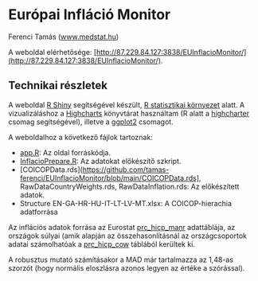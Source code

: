 Európai Infláció Monitor
================
Ferenci Tamás (www.medstat.hu)

A weboldal elérhetősége: [http://87.229.84.127:3838/EUInflacioMonitor/](http://87.229.84.127:3838/EUInflacioMonitor/).

## Technikai részletek

A weboldal [R Shiny](https://shiny.rstudio.com/) segítségével készült, [R statisztikai környezet](https://www.youtube.com/@FerenciTamas/playlists?view=50&sort=dd&shelf_id=2) alatt. A vizualizáláshoz a [Highcharts](https://www.highcharts.com/) könyvtárat használtam (R alatt a [highcharter](https://jkunst.com/highcharter/) csomag segítségével), illetve a [ggplot2](https://ggplot2.tidyverse.org/) csomagot.

A weboldalhoz a következő fájlok tartoznak:
- [app.R](https://github.com/tamas-ferenci/EUInflacioMonitor/blob/main/app.R): Az oldal forráskódja.
- [InflacioPrepare.R](https://github.com/tamas-ferenci/EUInflacioMonitor/blob/main/InflacioPrepare.R): Az adatokat előkészítő szkript.
- [COICOPData.rds](https://github.com/tamas-ferenci/EUInflacioMonitor/blob/main/COICOPData.rds], RawDataCountryWeights.rds, RawDataInflation.rds: Az előkészített adatok.
- Structure EN-GA-HR-HU-IT-LT-LV-MT.xlsx: A COICOP-hierachia adatforrása

Az inflációs adatok forrása az Eurostat [prc_hicp_manr](https://ec.europa.eu/eurostat/databrowser/view/prc_hicp_manr/default/table?lang=en) adattáblája, az országok súlyai (amik alapján az összehasonlításnál az országcsoportok adatai számolhatóak a [prc_hicp_cow](https://ec.europa.eu/eurostat/databrowser/view/prc_hicp_cow/default/table?lang=en) táblából kerültek ki.

A robusztus mutató számításakor a MAD már tartalmazza az 1,48-as szorzót (hogy normális eloszlásra azonos legyen az értéke a szórással).
